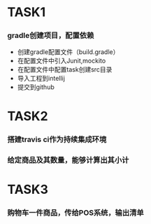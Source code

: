 # TASK1
### gradle创建项目，配置依赖
* 创建gradle配置文件（build.gradle）
* 在配置文件中引入Junit,mockito
* 在配置文件中配置task创建src目录
* 导入工程到intellij
* 提交到github

# TASK2
### 搭建travis ci作为持续集成环境
### 给定商品及其数量，能够计算出其小计

# TASK3
### 购物车一件商品，传给POS系统，输出清单
